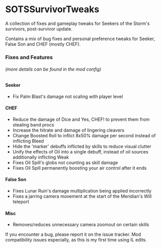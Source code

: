 # SOTSSurvivorTweaks
A collection of fixes and gameplay tweaks for Seekers of the Storm's survivors, post-survivor update.

Contains a mix of bug fixes and personal preference tweaks for Seeker, False Son and CHEF (mostly CHEF).

### Fixes and Features
###### (more details can be found in the mod config)
#### Seeker
- Fix Palm Blast's damage not scaling with player level
#### CHEF
- Reduce the damage of Dice and Yes, CHEF! to prevent them from stealing band procs
- Increase the hitrate and damage of lingering cleavers
- Change Boosted Roll to inflict 8x50% damage per second instead of inflicting Bleed
- Hide the 'marker' debuffs inflicted by skills to reduce visual clutter
- Unify the effects of Oil into a single debuff, instead of oil sources additionally inflicting Weak
- Fixes Oil Spill's globs not counting as skill damage
- Fixes Oil Spill permanently boosting your air control after it ends
#### False Son
- Fixes Lunar Ruin's damage multiplication being applied incorrectly
- Fixes a jarring camera movement at the start of the Meridian's Will teleport
#### Misc
- Removes/reduces unnecessary camera zoomout on certain skills

If you encounter a bug, please report it on the issue tracker. Mod compatibility issues especially, as this is my first time using IL edits.